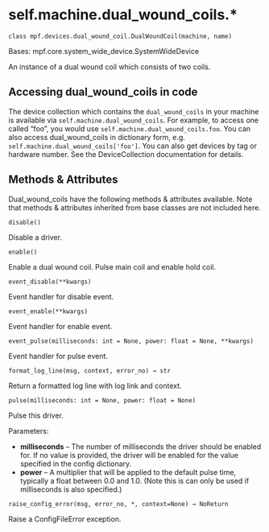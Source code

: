 
# self.machine.dual_wound_coils.*

`class mpf.devices.dual_wound_coil.DualWoundCoil(machine, name)`

Bases: mpf.core.system_wide_device.SystemWideDevice

An instance of a dual wound coil which consists of two coils.

## Accessing dual_wound_coils in code

The device collection which contains the `dual_wound_coils` in your machine is available via `self.machine.dual_wound_coils`. For example, to access one called “foo”, you would use `self.machine.dual_wound_coils.foo`. You can also access dual_wound_coils in dictionary form, e.g. `self.machine.dual_wound_coils['foo']`. You can also get devices by tag or hardware number. See the DeviceCollection documentation for details.

## Methods & Attributes

Dual_wound_coils have the following methods & attributes available. Note that methods & attributes inherited from base classes are not included here.

`disable()`

Disable a driver.

`enable()`

Enable a dual wound coil. Pulse main coil and enable hold coil.

`event_disable(**kwargs)`

Event handler for disable event.

`event_enable(**kwargs)`

Event handler for enable event.

`event_pulse(milliseconds: int = None, power: float = None, **kwargs)`

Event handler for pulse event.

`format_log_line(msg, context, error_no) → str`

Return a formatted log line with log link and context.

 `pulse(milliseconds: int = None, power: float = None)`

Pulse this driver.

Parameters:

* **milliseconds** – The number of milliseconds the driver should be enabled for. If no value is provided, the driver will be enabled for the value specified in the config dictionary.
* **power** – A multiplier that will be applied to the default pulse time, typically a float between 0.0 and 1.0. (Note this is can only be used if milliseconds is also specified.)

`raise_config_error(msg, error_no, *, context=None) → NoReturn`

Raise a ConfigFileError exception.

